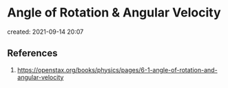 # Angle of Rotation & Angular Velocity
created: 2021-09-14 20:07



## References
1. https://openstax.org/books/physics/pages/6-1-angle-of-rotation-and-angular-velocity
